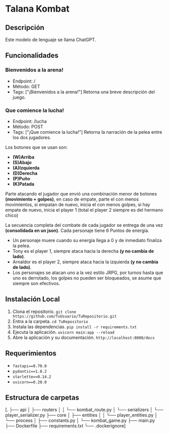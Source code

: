 # Talana Kombat

## Descripción

Este modelo de lenguaje se llama ChatGPT.

## Funcionalidades

### Bienvenidos a la arena!

- Endpoint: /
- Método: GET
- Tags: ["¡Bienvenidos a la arena!"]
Retorna una breve descripción del juego.

### Que comience la lucha!

- Endpoint: /lucha
- Método: POST
- Tags: ["¡Que comience la lucha!"]
Retorna la narración de la pelea entre los dos jugadores.

Los botones que se usan son:

- **(W)Arriba**
- **(S)Abajo**
- **(A)Izquierda**
- **(D)Derecha**
- **(P)Puño**
- **(K)Patada**

Parte atacando el jugador que envió una combinación menor de botones **(movimiento + golpes)**, en caso de empate, parte el con menos movimientos, si empatan de nuevo, inicia el con menos golpes, si hay empate de nuevo, inicia el player 1 (total el player 2 siempre es del hermano chico)

La secuencia completa del combate de cada jugador se entrega de una vez **(consolidada en un json)**.
Cada personaje tiene 6 Puntos de energía.

- Un personaje muere cuando su energía llega a 0 y de inmediato finaliza la pelea.
- Tony es el player 1, siempre ataca hacia la derecha **(y no cambia de lado)**.
- Arnaldor es el player 2, siempre ataca hacia la izquierda **(y no cambia de lado)**.
- Los personajes se atacan uno a la vez estilo JRPG, por turnos hasta que uno es derrotado, los golpes no pueden ser bloqueados, se asume que siempre son efectivos.

## Instalación Local

1. Clona el repositorio.
    `git clone https://github.com/TuUsuario/TuRepositorio.git`
2. Entra a la carpeta.
    `cd TuRepositorio`
3. Instala las dependencias.
    `pip install -r requirements.txt`
4. Ejecuta la aplicación.
    `uvicorn main:app --reload`
5. Abre la aplicación y su documentación.
    `http://localhost:8000/docs` 


## Requerimientos
- `fastapi==0.70.0`
- `pydantic==1.8.2`
- `starlette==0.14.2`
- `uvicorn==0.20.0`

## Estructura de carpetas
[.
├── api
│   ├── routers
│   │   └── kombat_route.py
│   └── serializers
│       └── player_serializer.py
├── core
│   ├── entities
│   │   └── player_entities.py
│   └── process
│       ├── constants.py
│       └── kombat_game.py
├── main.py
├── Dockerfile
├── requirements.txt
└── .dockerignore]